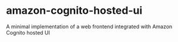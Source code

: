 # amazon-cognito-hosted-ui
A minimal implementation of a web frontend integrated with Amazon Cognito hosted UI
